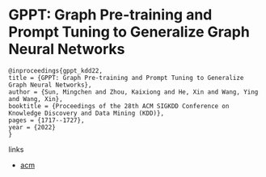 # GPPT: Graph Pre-training and Prompt Tuning to Generalize Graph Neural Networks

```
@inproceedings{gppt_kdd22,
title = {GPPT: Graph Pre-training and Prompt Tuning to Generalize Graph Neural Networks},
author = {Sun, Mingchen and Zhou, Kaixiong and He, Xin and Wang, Ying and Wang, Xin},
booktitle = {Proceedings of the 28th ACM SIGKDD Conference on Knowledge Discovery and Data Mining (KDD)},
pages = {1717--1727},
year = {2022}
}
```

links
- [acm](https://dl.acm.org/doi/10.1145/3534678.3539249)
